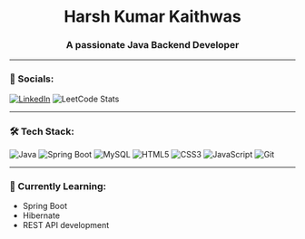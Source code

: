 <h1 align="center">Harsh Kumar Kaithwas</h1>
<h3 align="center">A passionate Java Backend Developer</h3>

---

### 🔗 Socials:
[![LinkedIn](https://img.shields.io/badge/LinkedIn-1A237E?style=for-the-badge&logo=linkedin&logoColor=white)](http://www.linkedin.com/in/harsh-kumarkaithwas07)
![LeetCode Stats](https://img.shields.io/badge/dynamic/json?url=https%3A%2F%2Fleetcode-stats-api.herokuapp.com%2FHarshKaithwas&query=%24.totalSolved&color=Indigo&label=LeetCode&style=for-the-badge)

---

### 🛠 Tech Stack:
![Java](https://img.shields.io/badge/Java-007396?style=flat-square&logo=java&logoColor=white)
![Spring Boot](https://img.shields.io/badge/Spring_Boot-6DB33F?style=flat-square&logo=spring-boot&logoColor=white)
![MySQL](https://img.shields.io/badge/MySQL-005C84?style=flat-square&logo=mysql&logoColor=white)
![HTML5](https://img.shields.io/badge/HTML5-E34F26?style=flat-square&logo=html5&logoColor=white)
![CSS3](https://img.shields.io/badge/CSS3-264de4?style=flat-square&logo=css3&logoColor=white)
![JavaScript](https://img.shields.io/badge/JavaScript-F7DF1E?style=flat-square&logo=javascript&logoColor=black)
![Git](https://img.shields.io/badge/Git-F05032?style=flat-square&logo=git&logoColor=white)

---

### 🧠 Currently Learning:
- Spring Boot
- Hibernate
- REST API development
